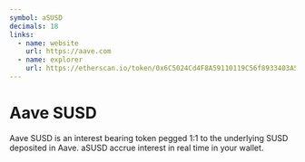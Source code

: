 ```yaml
---
symbol: aSUSD
decimals: 18
links:
  - name: website
    url: https://aave.com
  - name: explorer
    url: https://etherscan.io/token/0x6C5024Cd4F8A59110119C56f8933403A539555EB
---
```


# Aave SUSD

Aave SUSD is an interest bearing token pegged 1:1 to the underlying SUSD deposited in Aave. aSUSD accrue interest in real time in your wallet.
